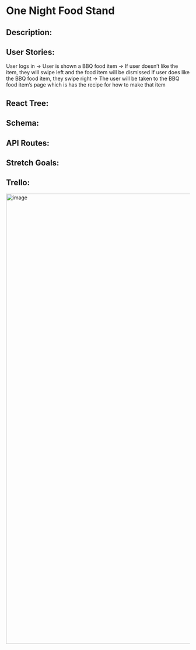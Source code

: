 # One Night Food Stand

## Description:

## User Stories:
User logs in -> 
User is shown a BBQ food item ->
If user doesn’t like the item, they will swipe left and the food item will be dismissed
If user does like the BBQ food item, they swipe right ->
The user will be taken to the BBQ food item’s page which is has the recipe for how to make that item

## React Tree:

## Schema:

## API Routes:

## Stretch Goals:

## Trello:
<img width="1232" alt="image" src="https://github.com/Nickjw243/One-Night-Food-Stand/assets/95344047/e3e176c0-27f4-41a9-82ce-1cc296315dea">
